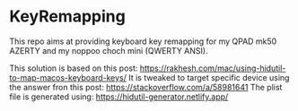 # KeyRemapping

This repo aims at providing keyboard key remapping for my QPAD mk50 AZERTY and my noppoo choch mini (QWERTY ANSI).

This solution is based on this post: https://rakhesh.com/mac/using-hidutil-to-map-macos-keyboard-keys/
It is tweaked to target specific device using the answer fron this post: https://stackoverflow.com/a/58981641
The plist file is generated using: https://hidutil-generator.netlify.app/